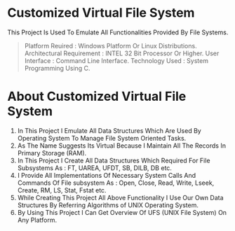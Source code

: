 # Customized Virtual File System #

This Project Is Used To Emulate All Functionalities Provided By File Systems.

> Platform Reuired          : Windows Platform Or Linux Distributions.
> Architectural Requirement : INTEL 32 Bit Processor Or Higher.
> User Interface            : Command Line Interface.
> Technology Used           : System Programming Using C.

# About Customized Virtual File System #

1) In This Project I Emulate All Data Structures Which Are Used By Operating System To Manage File System Oriented Tasks.
2) As The Name Suggests Its Virtual Because I Maintain All The Records In Primary Storage (RAM).
3) In This Project I Create All Data Structures Which Required For File Subsystems As : FT, UAREA, UFDT, SB, DILB, DB etc.
4) I Provide All Implementations Of Necessary System Calls And Commands Of File subsystem As : Open, Close, Read, Write, Lseek, Create, RM, LS, Stat, Fstat etc.
5) While Creating This Project All Above Functionality I Use Our Own Data Structures By Referring Algorithms of UNIX Operating System.
6) By Using This Project I Can Get Overview Of UFS (UNIX File System) On Any Platform.
